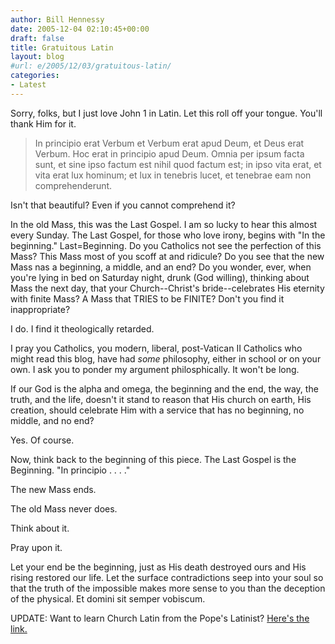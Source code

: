 ```yaml
---
author: Bill Hennessy
date: 2005-12-04 02:10:45+00:00
draft: false
title: Gratuitous Latin
layout: blog
#url: e/2005/12/03/gratuitous-latin/
categories:
- Latest
---
```


Sorry, folks, but I just love John 1 in Latin.  Let this roll off your tongue.  You'll thank Him for it.



> In principio erat Verbum et Verbum erat apud Deum, et Deus erat Verbum. Hoc erat in principio apud Deum. Omnia per ipsum facta sunt, et sine ipso factum est nihil quod factum est; in ipso vita erat, et vita erat lux hominum; et lux in tenebris lucet, et tenebrae eam non comprehenderunt.



Isn't that beautiful?  Even if you cannot comprehend it?

In the old Mass, this was the Last Gospel.  I am so lucky to hear this almost every Sunday.  The Last Gospel, for those who love irony, begins with "In the beginning."  Last=Beginning.  Do you Catholics not see the perfection of this Mass?  This Mass most of you scoff at and ridicule?  Do you see that the new Mass nas a beginning, a middle, and an end?  Do you wonder, ever, when you're lying in bed on Saturday night, drunk (God willing), thinking about Mass the next day, that your Church--Christ's bride--celebrates His eternity with finite Mass?  A Mass that TRIES to be FINITE?  Don't you find it inappropriate?

I do.   I find it theologically retarded.

I pray you Catholics, you modern, liberal, post-Vatican II Catholics who might read this blog, have had _some_ philosophy, either in school or on your own.  I ask you to ponder my argument philosphically.  It won't be long.

If our God is the alpha and omega, the beginning and the end, the way, the truth, and the life, doesn't it stand to reason that His church on earth, His creation, should celebrate Him with a service that has no beginning, no middle, and no end?

Yes.   Of course.

Now, think back to the beginning of this piece.  The Last Gospel is the Beginning.  "In principio . . . ."

The new Mass ends.

The old Mass never does.

Think about it.

Pray upon it.

Let your end be the beginning, just as His death destroyed ours and His rising restored our life.  Let the surface contradictions seep into your soul so that the truth of the impossible makes more sense to you than the deception of the physical.  Et domini sit semper vobiscum.

UPDATE:  Want to learn Church Latin from the Pope's Latinist? [ Here's the link.](https://frcoulter.com/latin/first/index.html)

